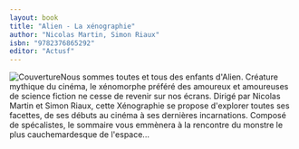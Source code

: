 ```yaml
---
layout: book
title: "Alien - La xénographie"
author: "Nicolas Martin, Simon Riaux"
isbn: "9782376865292"
editor: "Actusf"
---
```

![Couverture](/img/9782376865292.jpg)Nous sommes toutes et tous des enfants d'Alien.
Créature mythique du cinéma, le xénomorphe préféré des amoureux et amoureuses de science fiction ne cesse de revenir sur nos écrans. Dirigé par Nicolas Martin et Simon Riaux, cette Xénographie se propose d'explorer toutes ses facettes, de ses débuts au cinéma à ses dernières incarnations. Composé de spécalistes, le sommaire vous emmènera à la rencontre du monstre le plus cauchemardesque de l'espace...